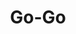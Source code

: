 ---
layout: place
title: "Go-Go"
permalink: /new-york/middletown/go-go.html
stateAbbr: NY
stateName: New York
cityName: Middletown
place_id: ChIJ5abZWxItw4kRoSp0GcG-0lQ
photos:
  - name: >-
      places/ChIJ5abZWxItw4kRoSp0GcG-0lQ/photos/AeeoHcIMtw0sAhEVGf5XwJX9r8-XCTyV9el1wIk8Acw0iLncLHGXCg42nGSpRBMU5hG8DmNpYYd8T7ruQhg6a0XRiWoBK4frVAYvNgEgKxQKQa1dT1fQLUMdFqiyJ4fp1myjEx6WRUDMDkmKXLaCH66tvoyYmVROLeBSyeuWpFxp89MrQgky6V4AkVPPnv_d82dxNsFLdhuIMfOdxdeO2HViXhd5CJlPZrWaTyCvTa7rYOX57dmQlZAbff7COS1Q-LWsIPz7RfqyHMgqHGPcnnjzDqEn2MCbIkyex7EFbu81o7nGL_nXunrvc3tC-zHX8ircvWnPKJtgT14JdxH0aeboWyc8ebrvNfYCS6tfRxKj8QNNvm453PHaKD3yZ-lC4fc-Oo5QvbC5owDJ5lUvCIAyYeme6PsPjgaIzr-iqo__sEcY0g
    widthPx: 3024
    heightPx: 4032
    authorAttributions:
      - displayName: Daniel Stolfi
        uri: https://maps.google.com/maps/contrib/105077871730728178720
        photoUri: >-
          https://lh3.googleusercontent.com/a-/ALV-UjVA_Sd7a_79GrB8bQdj7vkN3G8z4BWBWThGEMcj4RNanmrlobYe1w=s100-p-k-no-mo
    flagContentUri: >-
      https://www.google.com/local/imagery/report/?cb_client=maps_api_places.places_api&image_key=!1e10!2sCIHM0ogKEICAgID4kserSA&hl=en-US
    googleMapsUri: >-
      https://www.google.com/maps/place//data=!3m4!1e2!3m2!1sCIHM0ogKEICAgID4kserSA!2e10!4m2!3m1!1s0x89c32d125bd9a6e5:0x54d2bec119742aa1
  - name: >-
      places/ChIJ5abZWxItw4kRoSp0GcG-0lQ/photos/AeeoHcL9QSPAGiX1aLkrGHGIpNtjwTxB2Qvqd4suV8Dt2fjTxRlhomuWH7Eh3qQKoM_JrwGhW9F3MQCDT8_UMWkLI5ErTVp9PpR8Lm4vCra1djjmWFw54c0D2t_rSOzghzNK87yZ8ixHueo0EAkD_m1P2UWF1GT9awXst9wX4qg2ACXAgZMpqnfJ-4bzWaVCLPHRiWiKO-B2HqhBDS5C0-i0qw9dZq1ItlTzOsOb4OMckFWFFb9lqWWhtI7ihVVBj-OmrwQriBHzcNHanrnPoq-4Xk9cYEZIqG3fQZOnNqXdngY1f_y2tFQjXEG6HWGjyPO83Htf2bKojPXWyp4mjzzvYYDCqP7boBPr1tYfUNUKzJsHMN_WKDhNPmoDAzAAgNeowHmPzVXk4Lh7oplM20QhI8g3xehxxdjAe0TEKzfOWm7IuQ
    widthPx: 3024
    heightPx: 4032
    authorAttributions:
      - displayName: Sheilah Cherry
        uri: https://maps.google.com/maps/contrib/116102171778239051251
        photoUri: >-
          https://lh3.googleusercontent.com/a-/ALV-UjU9oCM0gPJVikP8EfusEG_j1rOPTMvksDr95SVXGM-P60Nkyz1dvw=s100-p-k-no-mo
    flagContentUri: >-
      https://www.google.com/local/imagery/report/?cb_client=maps_api_places.places_api&image_key=!1e10!2sCIHM0ogKEICAgIDntob9IQ&hl=en-US
    googleMapsUri: >-
      https://www.google.com/maps/place//data=!3m4!1e2!3m2!1sCIHM0ogKEICAgIDntob9IQ!2e10!4m2!3m1!1s0x89c32d125bd9a6e5:0x54d2bec119742aa1
  - name: >-
      places/ChIJ5abZWxItw4kRoSp0GcG-0lQ/photos/AeeoHcIOwxxpQK5jKYzJ50Xtz6gAG94RYp9z4BVhOFcfe6UTJZLolFEXFYriMhhUU7es5tDsc41MZcftfYFhOcYBXfXMC8LkXFUKd3YpLBma6NiJpXCHpCq3ySN7VwrYr_gRulBZSNi8UYWxYa3nRivt5cI5vFH9Yq7FJg3TDqCKgNIS4iLBuQ4Q0I6BpUuiyQLRnZCPMxtcjzt6lQ7QpKKBR7V7s6dh0iPhT7-lh58mkCSd8LN4z5WVTDPTtaDFEFB_UDD4B2YEy-6TC7-OCBbsCHbawzcsLG7WtYhWCiizVyngap_HA4XnZWGac7azVwxC2NuZpE9au_shvk8cOPn5TQHv1mTYv36QTt6bdMFU182GetPg4JveAUNofbzNhoBmjzIlH49jbpmeBkr5TJfibwACQuPgx8wwKmJv_nvvG9p8zrc
    widthPx: 3000
    heightPx: 4000
    authorAttributions:
      - displayName: lui- g
        uri: https://maps.google.com/maps/contrib/102642612617044013876
        photoUri: >-
          https://lh3.googleusercontent.com/a-/ALV-UjV1e3IHLENhFVxljJRNcQTyAtKfWFxIc0hfBVOqiJoJwfbl7yFa=s100-p-k-no-mo
    flagContentUri: >-
      https://www.google.com/local/imagery/report/?cb_client=maps_api_places.places_api&image_key=!1e10!2sCIHM0ogKEICAgIC25sSRwAE&hl=en-US
    googleMapsUri: >-
      https://www.google.com/maps/place//data=!3m4!1e2!3m2!1sCIHM0ogKEICAgIC25sSRwAE!2e10!4m2!3m1!1s0x89c32d125bd9a6e5:0x54d2bec119742aa1
  - name: >-
      places/ChIJ5abZWxItw4kRoSp0GcG-0lQ/photos/AeeoHcIFoZGGjhwJe0RXeHq75QwsdmNJQXs50ppwt9CZc8KWq11Bwq4TfCdXoHHSR1xFpmlo3nulqpZSgWsAdzQgzdW5P084bLChXGvcI6HKJhvF11BpFqFBuRAHTLcFYfXu5k6x9sko-9Udhr-SZgNBwC_l5LBFRT4TOiQ35zOqBKA4TjFL9hrY65sLg0QjtyW4DEdRFRmkeTOTDOt1YBPhxQYCjbbv_mLeMUjO0Lh4yCvpQzwQzKAv6-GY-u6HuF5zmiM4WNotFQwovgz0gVPRRCsP3u0_taLLjPKbOpzjxVYHDo-hcVfSf4ag8JkY-QquaS6mo8B7NGXw85xlAUfdUIB400pDCNvb2DGsllYQovr9nZO1iYX1gyqIWLNNIJ6BhDyJU7OOXbCgWhOjBCPXinZGtENHy-MeiGy3IssTZF4rbA
    widthPx: 3024
    heightPx: 4032
    authorAttributions:
      - displayName: Vanessa McNally
        uri: https://maps.google.com/maps/contrib/113088977197232402272
        photoUri: >-
          https://lh3.googleusercontent.com/a/ACg8ocIvyfa1VUIwEtiHuZ-laMxNLaDH4im9Vg3fP_YbYaaIzFfP2w=s100-p-k-no-mo
    flagContentUri: >-
      https://www.google.com/local/imagery/report/?cb_client=maps_api_places.places_api&image_key=!1e10!2sCIHM0ogKEICAgID-zoa9fA&hl=en-US
    googleMapsUri: >-
      https://www.google.com/maps/place//data=!3m4!1e2!3m2!1sCIHM0ogKEICAgID-zoa9fA!2e10!4m2!3m1!1s0x89c32d125bd9a6e5:0x54d2bec119742aa1
  - name: >-
      places/ChIJ5abZWxItw4kRoSp0GcG-0lQ/photos/AeeoHcJc8SdDnsu9Ai2HUajswAxlXKk9iL4eSy-AeLBSVwa5_rwNann2V_GncVG9-J9nrcSXQES_7JR1NzG__eBSbzV6hXYXgaTBJZ0mhrAAb5HZy_ONY332eoBJdmYMR6WNdDS72CEqXLWneZnLnAh_80nVegi9pPvQ0NmjTIefcSorkypdmKtYWCx94xzyfKKMenpKY1JCR8mtqQeGO15eTcirC8GawGnBgHBtZBZz9S07r2TGDuW69FvUABKqO7iZqnMT2PzfDxK0-BbJQ2tkAnKNv_07Y3fEXqSp58QG7jqvAjeDfBx-8PvYRiDS7FPWr-2OUQaS9wot2lv4TUHDbIFIK1SbrTgweYHWD-dhMhTbXLMk5n_ezD47CSYGb30_sABcCv6Hs9--rgZprvwQv-b1C1GCLAaUDF-_WP0SoMY
    widthPx: 3000
    heightPx: 4000
    authorAttributions:
      - displayName: Brett Cabrera
        uri: https://maps.google.com/maps/contrib/115315054169813128797
        photoUri: >-
          https://lh3.googleusercontent.com/a/ACg8ocJm5WaGNlWWdeGamsWqP8q_Jyvn-M8TXPN3YWq0xVBnQwhi6g=s100-p-k-no-mo
    flagContentUri: >-
      https://www.google.com/local/imagery/report/?cb_client=maps_api_places.places_api&image_key=!1e10!2sCIHM0ogKEICAgICh4eHEWQ&hl=en-US
    googleMapsUri: >-
      https://www.google.com/maps/place//data=!3m4!1e2!3m2!1sCIHM0ogKEICAgICh4eHEWQ!2e10!4m2!3m1!1s0x89c32d125bd9a6e5:0x54d2bec119742aa1
  - name: >-
      places/ChIJ5abZWxItw4kRoSp0GcG-0lQ/photos/AeeoHcL463nqmmh9NL7UTDVGJ4QfVU_9u0g4cQWqaGuEEwh8GHjibQ3GYP4tK4VDM82UKNnMJsglDEHmtST5xSk8AHM70VoNnrSLBDZFNDkvcFjraOSTsPOTYQSfLaods8kxynSVKX8-tRODVEgxP51MA8_1qNDh1KOC-cyyIXDu6C9QRxiUU5TmGSzvzEAHN-pieXiN97T6vkmoVnrKvBCnquhylnaofNRAS75yZINOZBrP08Rbl9-xR8-nTVGY_zhDJOzNvb_gCIFPfK4yTTmmElAEmnbQvzdbDNxFQb_LHB-F_05QIvlfrFDA39pgEAWd8PIqooXT9TuhxL-4ERgt6WguOptSu7NrAmBS2aPxMcbvYrV6j6oXDNulAnWy6uX8aWHBRNtnVnyjk3FXAfCj4r2ONOf64zCH2b36XSpaBggA-g
    widthPx: 3024
    heightPx: 4032
    authorAttributions:
      - displayName: Gregory Grushko
        uri: https://maps.google.com/maps/contrib/100411949698759017718
        photoUri: >-
          https://lh3.googleusercontent.com/a-/ALV-UjVGlhunpEdCmEcpLFKsg2mbUfgLdDR3TVNdUZEjfRDa509iMn5WxA=s100-p-k-no-mo
    flagContentUri: >-
      https://www.google.com/local/imagery/report/?cb_client=maps_api_places.places_api&image_key=!1e10!2sCIHM0ogKEICAgIDE5rycRA&hl=en-US
    googleMapsUri: >-
      https://www.google.com/maps/place//data=!3m4!1e2!3m2!1sCIHM0ogKEICAgIDE5rycRA!2e10!4m2!3m1!1s0x89c32d125bd9a6e5:0x54d2bec119742aa1
  - name: >-
      places/ChIJ5abZWxItw4kRoSp0GcG-0lQ/photos/AeeoHcJa-6SBRFtNNCN7t5T4oopDlT1S0CF40Oq8_pcyyPLpk9ro3J-5tm81BLpEyw6sYLS9NH9mxwzA6FtH6cjvCLPmciEmlJ2GBl6nRFExda08SB6Cn0FEzOR2W_Ho-tgyQybkB-BTu3obCNZIzBuR3NNpOWWvP9zZ_J0D-62KNDpfSavgEJlBlse9eXGTivKIMG83DqS6I1G3xTI-XgCGlqLD-SdbVVI7XLCfYCtRN_L0jbpVsPZjdm-lPlEEdKKuVW1Obc9Cb1_6FqKfjqZDl0Kvdse0Ui3K9QtpHk2P0jgJSR2siBeUKlOKGkG0d47Bh9z2rOL_l156iO2iXy6iYPydIEe5ZzmWzAB2NrHEMpryWpE98I5Y54kSdYC5GHZNssIjHmF2elvJcIHryidn9cJV_29Y7xplCpgXp4pxv_7qQTM
    widthPx: 3000
    heightPx: 4000
    authorAttributions:
      - displayName: Brett Cabrera
        uri: https://maps.google.com/maps/contrib/115315054169813128797
        photoUri: >-
          https://lh3.googleusercontent.com/a/ACg8ocJm5WaGNlWWdeGamsWqP8q_Jyvn-M8TXPN3YWq0xVBnQwhi6g=s100-p-k-no-mo
    flagContentUri: >-
      https://www.google.com/local/imagery/report/?cb_client=maps_api_places.places_api&image_key=!1e10!2sCIHM0ogKEICAgICh4eHE2QE&hl=en-US
    googleMapsUri: >-
      https://www.google.com/maps/place//data=!3m4!1e2!3m2!1sCIHM0ogKEICAgICh4eHE2QE!2e10!4m2!3m1!1s0x89c32d125bd9a6e5:0x54d2bec119742aa1
  - name: >-
      places/ChIJ5abZWxItw4kRoSp0GcG-0lQ/photos/AeeoHcIoSQpgzvqsMhs4jF0wAdIBgtDTKXXV82tsYBqi4_OSeQAddzhxCLD4BwhabKgByLzC-cUaGtDi3mZ2IFj2jH8bl_WDz7yk4xaA2dy61GgFKyu7TV-15mlv6zWyLiO-ss8VoEe3uBpVRSQ4NbAh_LW2oD8Us46fZrwQexAtsdtdthJIf_d6_iZzlX5Z2bYZYKlqJo2sZCzc6ttq7VXdPfdkOdUtHEN7Z_-vDcqYDn_djYFWRh8VMtgf3LjdMJ4z35xoWn6DQgzZomnnqeI4gi0gLzYZU8hSaEzBuEf5e2S5T0CanGEaNmAdk41jRxv73C9-ifXe4VpzMK-dwwfyhfOS47O2knHwRdrsgKhE4Lvx4S_duIZa2QKT7FsWiUVrQjdpn048XwEh3hSIvLIljiR9F9e7Cs4rE_zZIzNl1TwFjQ
    widthPx: 3000
    heightPx: 4000
    authorAttributions:
      - displayName: lui- g
        uri: https://maps.google.com/maps/contrib/102642612617044013876
        photoUri: >-
          https://lh3.googleusercontent.com/a-/ALV-UjV1e3IHLENhFVxljJRNcQTyAtKfWFxIc0hfBVOqiJoJwfbl7yFa=s100-p-k-no-mo
    flagContentUri: >-
      https://www.google.com/local/imagery/report/?cb_client=maps_api_places.places_api&image_key=!1e10!2sCIHM0ogKEICAgIC25sSRQA&hl=en-US
    googleMapsUri: >-
      https://www.google.com/maps/place//data=!3m4!1e2!3m2!1sCIHM0ogKEICAgIC25sSRQA!2e10!4m2!3m1!1s0x89c32d125bd9a6e5:0x54d2bec119742aa1
  - name: >-
      places/ChIJ5abZWxItw4kRoSp0GcG-0lQ/photos/AeeoHcKHeQINmJn0cqWIFcix-5VNsDm9M-VsDoW-ZcZeAwEegaYPEiCJNSKue4ftRyxW-99palTaMMdcFZPcZr0RKew6e7R7qb5w2QFcToABxK1gIHWhonXpUYlRc7zHpYQiFahmKvO7gsiD5S52TvC5Oe6m7jV66ERJeAUHmW-2DIAs-1PEzLmtnOQIpPrN9LDqrTAD8E89q0sOa2L3sH4IgBp5Gc09-eJqHfuN__C5zx3wNZpgN19-O9OB5GchB7ZqlEsy6SrbtXEHM6siTAr7FAtMDdN5RaBV1QLogTRMvw3Ngn-oJObeL4U_ukiJP4ZcwE8OvsRazIEdkarEW2R46Box5KUxoTUh3buAOz1Lv29zhwkk30klXcHJvbIj3KiQAJPh2ZmOPQLTsgO-EOrA8gjxDs13zyRkMOwCcz4HoqI8zBR3
    widthPx: 2988
    heightPx: 3984
    authorAttributions:
      - displayName: Guangbing Cui
        uri: https://maps.google.com/maps/contrib/109254960360803913373
        photoUri: >-
          https://lh3.googleusercontent.com/a-/ALV-UjWiXCFx5RKGOCm7OHIz48NVW55PjWPMw04_oac-LSjFOpIYQGJDhg=s100-p-k-no-mo
    flagContentUri: >-
      https://www.google.com/local/imagery/report/?cb_client=maps_api_places.places_api&image_key=!1e10!2sCIHM0ogKEICAgIDEg--_hgE&hl=en-US
    googleMapsUri: >-
      https://www.google.com/maps/place//data=!3m4!1e2!3m2!1sCIHM0ogKEICAgIDEg--_hgE!2e10!4m2!3m1!1s0x89c32d125bd9a6e5:0x54d2bec119742aa1
  - name: >-
      places/ChIJ5abZWxItw4kRoSp0GcG-0lQ/photos/AeeoHcKBFoqj1H0q7dZ656GrG15tTn-pL4XuonrL-PllYdCoZcaLllurHG40AcM89DugUKHsRgRXoi8jxTHvbH3XPkFSkLTYxMXHkbJSp0OFGW2ZIM45qKjO5r1HMrSwg1A9nnAXjxYLP6nQK9MudK-a9hugqIDzUKTEAj8DYfTUDOq21koJDBYdWPZ0z9B_pKkc-ladf79jZdnHzO7bsZIvOVww0X5SGk268Et_gYy7cqDnrua8rHSkD4belS2W8x2gOCOmwowR1SyIkXvEUIjcKjiUSHY1gyFMqut_DV1ciTH4BIJAFxDghedaQM-EvA9ieNU4o850qZqgR9Ed9EEnDEwwAVHa0uwmpL2ngfj7F4cxBlytuCHZTsG-kev8A2OlrhVqt1YqJjXwyWBFfh1Br-2-aMkCQI4EYAbBiZhGyiwEW8Gt
    widthPx: 3024
    heightPx: 4032
    authorAttributions:
      - displayName: Alexa Rossi
        uri: https://maps.google.com/maps/contrib/108186545235072188094
        photoUri: >-
          https://lh3.googleusercontent.com/a/ACg8ocLKx9Kb9rW-bBf2wfvFH-QuRumIACFweQTzH65kRxh_NxMS4A=s100-p-k-no-mo
    flagContentUri: >-
      https://www.google.com/local/imagery/report/?cb_client=maps_api_places.places_api&image_key=!1e10!2sCIHM0ogKEICAgMCww9eqxwE&hl=en-US
    googleMapsUri: >-
      https://www.google.com/maps/place//data=!3m4!1e2!3m2!1sCIHM0ogKEICAgMCww9eqxwE!2e10!4m2!3m1!1s0x89c32d125bd9a6e5:0x54d2bec119742aa1
address: 88-22 Dunning Rd, Middletown, NY 10940, USA
street: 88-22 Dunning Rd
city: Middletown
state: NY
zip: '10940'
country: USA
neighborhood: null
latitude: '41.450540'
longitude: '-74.376685'
accessibility_options:
  wheelchairAccessibleParking: true
  wheelchairAccessibleEntrance: true
business_status: OPERATIONAL
name: Go-Go
google_maps_links:
  directionsUri: >-
    https://www.google.com/maps/dir//''/data=!4m7!4m6!1m1!4e2!1m2!1m1!1s0x89c32d125bd9a6e5:0x54d2bec119742aa1!3e0
  placeUri: https://maps.google.com/?cid=6112157380860193441
  writeAReviewUri: >-
    https://www.google.com/maps/place//data=!4m3!3m2!1s0x89c32d125bd9a6e5:0x54d2bec119742aa1!12e1
  reviewsUri: >-
    https://www.google.com/maps/place//data=!4m4!3m3!1s0x89c32d125bd9a6e5:0x54d2bec119742aa1!9m1!1b1
  photosUri: >-
    https://www.google.com/maps/place//data=!4m3!3m2!1s0x89c32d125bd9a6e5:0x54d2bec119742aa1!10e5
primary_type: Chinese Restaurant
opening_hours:
  regular: null
  current: null
secondary_opening_hours:
  regular:
    weekdayDescriptions: null
    type: null
  current:
    weekdayDescriptions: null
    type: null
phone: null
price_level: null
price_range: null
rating: null
rating_count: 0
website: null
description: null
reviews: null
parking_options: null
payment_options: null
allow_dogs: null
curbside_pickup: null
delivery: null
dine_in: null
good_for_children: null
good_for_groups: null
good_for_sports: null
live_music: null
menu_for_children: null
outdoor_seating: null
reservable: null
restroom: null
serves_beer: null
serves_breakfast: null
serves_brunch: null
serves_cocktails: null
serves_coffee: null
serves_dinner: null
serves_dessert: null
serves_lunch: null
serves_vegetarian_food: null
serves_wine: null
takeout: null

---